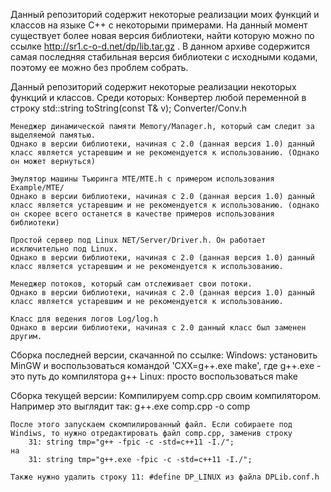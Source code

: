 Данный репозиторий содержит некоторые реализации моих функций и классов на языке C++ с некоторыми примерами.
На данный момент существует более новая версия библиотеки, найти которую можно по ссылке http://sr1.c-o-d.net/dp/lib.tar.gz . В данном архиве содержится самая последняя стабильная версия библиотеки с исходными кодами, поэтому ее можно без проблем собрать.


Данный репозиторий содержит некоторые реализации некоторых функций и классов. Среди которых:
	Конвертер любой переменной в строку
		std::string toString(const T& v);  Converter/Conv.h
	
	Менеджер динамической памяти Memory/Manager.h, который сам следит за выделяемой памятью.
	Однако в версии библиотеки, начиная с 2.0 (данная версия 1.0) данный класс является устаревшим и не рекомендуется к использованию. (Однако он может вернуться)

	Эмулятор машины Тьюринга MTE/MTE.h с примером использования Example/MTE/
	Однако в версии библиотеки, начиная с 2.0 (данная версия 1.0) данный класс является устаревшим и не рекомендуется к использованию. (однако он скорее всего останется в качестве примеров использования библиотеки)

	Простой сервер под Linux NET/Server/Driver.h. Он работает исключительно под Linux.
	Однако в версии библиотеки, начиная с 2.0 (данная версия 1.0) данный класс является устаревшим и не рекомендуется к использованию.

	Менеджер потоков, который сам отслеживает свои потоки.
	Однако в версии библиотеки, начиная с 2.0 (данная версия 1.0) данный класс является устаревшим и не рекомендуется к использованию.

	Класс для ведения логов Log/log.h
	Однако в версии библиотеки, начиная с 2.0 данный класс был заменен другим.

Сборка последней версии, скачанной по ссылке:
	Windows:
		установить MinGW и воспользоваться командой 'CXX=g++.exe make', где g++.exe - это путь до компилятора g++
	Linux:
		просто воспользоваться make

Сборка текущей версии:
	Компилируем comp.cpp своим компилятором. Например это выглядит так:
	g++.exe comp.cpp -o comp
	
	После этого запускаем скомпилированный файл. Если собираете под Windiws, то нужно отредактировать файл comp.cpp, заменив строку 
		31:	string tmp="g++ -fpic -c -std=c++11 -I./";
	на 
		31:	string tmp="g++.exe -fpic -c -std=c++11 -I./";
	
	Также нужно удалить строку 11: #define DP_LINUX из файла DPLib.conf.h